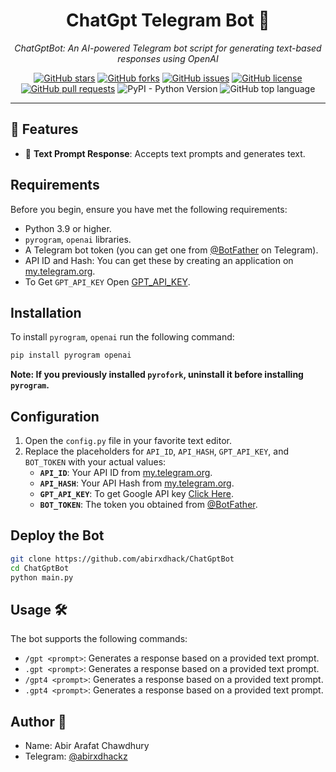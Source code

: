 <h1 align="center">ChatGpt Telegram Bot 🌌</h1>

<p align="center">
  <em>ChatGptBot: An AI-powered Telegram bot script for generating text-based responses using OpenAI</em>
</p>

<p align="center">
  <a href="https://github.com/abirxdhack/ChatGptBot/stargazers"><img alt="GitHub stars" src="https://img.shields.io/github/stars/abirxdhack/ChatGptBot?style=social"></a>
  <a href="https://github.com/abirxdhack/ChatGptBot/network/members"><img alt="GitHub forks" src="https://img.shields.io/github/forks/abirxdhack/ChatGptBot?style=social"></a>
  <a href="https://github.com/abirxdhack/ChatGptBot/issues"><img alt="GitHub issues" src="https://img.shields.io/github/issues/abirxdhack/ChatGptBot"></a>
  <a href="https://github.com/abirxdhack/ChatGptBot/blob/main/LICENSE"><img alt="GitHub license" src="https://img.shields.io/github/license/abirxdhack/ChatGptBot"></a>
  <a href="https://github.com/abirxdhack/ChatGptBot/pulls"><img alt="GitHub pull requests" src="https://img.shields.io/github/issues-pr/abirxdhack/ChatGptBot"></a>
  <img alt="PyPI - Python Version" src="https://img.shields.io/pypi/pyversions/pyrogram">
  <img alt="GitHub top language" src="https://img.shields.io/github/languages/top/abirxdhack/ChatGptBot">
</p>

<hr>

## 🌟 Features

- 🍪 **Text Prompt Response**: Accepts text prompts and generates text.

## Requirements

Before you begin, ensure you have met the following requirements:

- Python 3.9 or higher.
- `pyrogram`, `openai` libraries.
- A Telegram bot token (you can get one from [@BotFather](https://t.me/BotFather) on Telegram).
- API ID and Hash: You can get these by creating an application on [my.telegram.org](https://my.telegram.org).
- To Get `GPT_API_KEY` Open [GPT_API_KEY](https://platform.openai.com/settings/organization/api-keys).

## Installation

To install `pyrogram`, `openai` run the following command:

```bash
pip install pyrogram openai
```

**Note: If you previously installed `pyrofork`, uninstall it before installing `pyrogram`.**

## Configuration

1. Open the `config.py` file in your favorite text editor.
2. Replace the placeholders for `API_ID`, `API_HASH`, `GPT_API_KEY`, and `BOT_TOKEN` with your actual values:
   - **`API_ID`**: Your API ID from [my.telegram.org](https://my.telegram.org).
   - **`API_HASH`**: Your API Hash from [my.telegram.org](https://my.telegram.org).
   - **`GPT_API_KEY`**: To get Google API key [Click Here](https://platform.openai.com/settings/organization/api-keys).
   - **`BOT_TOKEN`**: The token you obtained from [@BotFather](https://t.me/BotFather).

## Deploy the Bot

```sh
git clone https://github.com/abirxdhack/ChatGptBot
cd ChatGptBot
python main.py
```

## Usage 🛠️

The bot supports the following commands:

- `/gpt <prompt>`: Generates a response based on a provided text prompt.
- `.gpt <prompt>`: Generates a response based on a provided text prompt.
- `/gpt4 <prompt>`: Generates a response based on a provided text prompt.
- `.gpt4 <prompt>`: Generates a response based on a provided text prompt.

## Author 📝

- Name: Abir Arafat Chawdhury
- Telegram: [@abirxdhackz](https://t.me/abirxdhackz)


